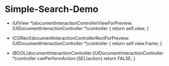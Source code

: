 # Simple-Search-Demo

- (UIView *)documentInteractionControllerViewForPreview:(UIDocumentInteractionController *)controller {
    return self.view;
}

- (CGRect)documentInteractionControllerRectForPreview:(UIDocumentInteractionController *)controller {
    return self.view.frame;
}
- (BOOL)documentInteractionController:(UIDocumentInteractionController *)controller   canPerformAction:(SEL)action{
    return FALSE;
}
